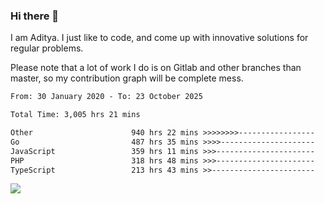 ### Hi there 👋

I am Aditya. I just like to code, and come up with innovative solutions for regular problems.

Please note that a lot of work I do is on Gitlab and other branches than master, so my contribution graph will be complete mess.

<!--START_SECTION:waka-->

```txt
From: 30 January 2020 - To: 23 October 2025

Total Time: 3,005 hrs 21 mins

Other                      940 hrs 22 mins >>>>>>>>-----------------   31.29 %
Go                         487 hrs 35 mins >>>>---------------------   16.22 %
JavaScript                 359 hrs 11 mins >>>----------------------   11.95 %
PHP                        318 hrs 48 mins >>>----------------------   10.61 %
TypeScript                 213 hrs 43 mins >>-----------------------   07.11 %
```

<!--END_SECTION:waka-->

![](https://komarev.com/ghpvc/?username=BrainBuzzer)
